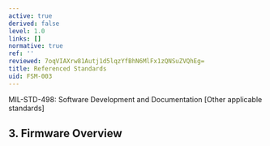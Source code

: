 ```yaml
---
active: true
derived: false
level: 1.0
links: []
normative: true
ref: ''
reviewed: 7oqVIAXrw81Autj1d5lqzYfBhN6MlFx1zQNSuZVQhEg=
title: Referenced Standards
uid: FSM-003
---
```


MIL-STD-498: Software Development and Documentation
[Other applicable standards]

## 3. Firmware Overview